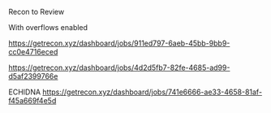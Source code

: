 Recon to Review

With overflows enabled

https://getrecon.xyz/dashboard/jobs/911ed797-6aeb-45bb-9bb9-cc0e4716eced

https://getrecon.xyz/dashboard/jobs/4d2d5fb7-82fe-4685-ad99-d5af2399766e


ECHIDNA
https://getrecon.xyz/dashboard/jobs/741e6666-ae33-4658-81af-f45a669f4e5d
